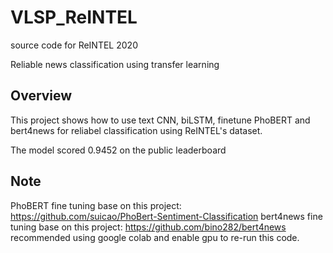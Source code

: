 # VLSP_ReINTEL 
source code for ReINTEL 2020

Reliable news classification using transfer learning

## Overview
This project shows how to use text CNN, biLSTM, finetune PhoBERT and bert4news for reliabel classification using ReINTEL's dataset.

The model scored 0.9452 on the public leaderboard

## Note
PhoBERT fine tuning base on this project: https://github.com/suicao/PhoBert-Sentiment-Classification
bert4news fine tuning base on this project: https://github.com/bino282/bert4news
recommended using google colab and enable gpu to re-run this code.

